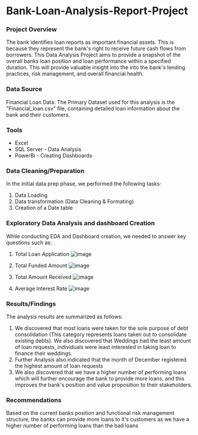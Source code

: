 # Bank-Loan-Analysis-Report-Project

### Project Overview 

The bank identifies loan reports as important financial assets. This is because they represent the bank's right to receive future cash flows from borrowers. 
This Data Analysis  Project aims to provide a snapshot of the overall banks loan position and loan performance within a specified duration. This will provide valuable insight into the into the bank's lending practices, risk management, and overall financial health.

### Data Source
Financial Loan Data: The Primary Dataset used for this analysis is the "Financial_loan.csv" file, containing detailed loan information about the bank and their customers.  

### Tools

- Excel
- SQL Server - Data Analysis
- PowerBi - Creating Dashboards

### Data Cleaning/Preparation

In the initial data prep phase, we performed the following tasks:
1. Data Loading
2. Data transformation (Data Cleaning & Formating)
3. Creation of a Date table

### Exploratory Data Analysis and dashboard Creation

While conducting EDA and Dashboard creation, we needed to answer key questions such as:
1. Total Loan Application
![image](https://github.com/yhummyengine/Bank-Loan-Analysis-Report-Project/assets/62261166/1890bb39-7a38-4b28-9773-5fbac9b62914)

2. Total Funded Amount
![image](https://github.com/yhummyengine/Bank-Loan-Analysis-Report-Project/assets/62261166/f27103ba-4fbd-4d65-ae98-19fbe2f1ac71)

3. Total Amount Received
![image](https://github.com/yhummyengine/Bank-Loan-Analysis-Report-Project/assets/62261166/087a5d4c-5aa1-473e-998d-86cfd5f0eec5)

4. Average Interest Rate
![image](https://github.com/yhummyengine/Bank-Loan-Analysis-Report-Project/assets/62261166/b02cbe97-c2e3-4fcf-b3c4-67017a745632)

### Results/Findings

The analysis results are summarized as follows:
1. We discovered that most loans were taken for the sole purpose of debt consolidation (This category represents loans taken out to consolidate existing debts). We also discovered that Weddings had the least amount of loan requests, individuals were least interested in taking loan to finance their weddings.
2. Further Analysis also indicated that the month of December registered the highest amount of loan requests
3. We also discovered that we have a higher number of performing loans which will further encourage the bank to provide more loans, and this improves the bank's position and value proposition to their stakeholders.

### Recommendations

Based on the current banks position and functional risk management structure, the banks can provide more loans to it's  customers as we have a higher number of performing loans than the bad loans



   
